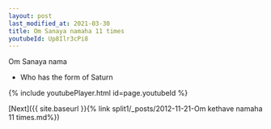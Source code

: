 ```yaml
---
layout: post
last_modified_at: 2021-03-30
title: Om Sanaya namaha 11 times
youtubeId: Up8Ilr3cPi8
---
```

 
 
Om Sanaya nama 
 
 -  Who has the form of Saturn 
 
  
 
  
 
 
 
 
 
 


{% include youtubePlayer.html id=page.youtubeId %}
 
[Next]({{ site.baseurl }}{% link  split1/_posts/2012-11-21-Om kethave namaha 11 times.md%})
 
